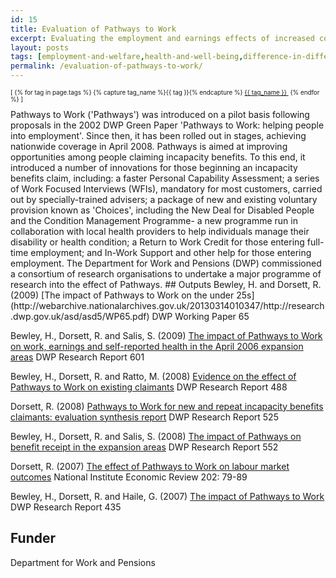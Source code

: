 ```yaml
---
id: 15
title: Evaluation of Pathways to Work
excerpt: Evaluating the employment and earnings effects of increased conditionality and support for claimants of incapacity benefits
layout: posts
tags: [employment-and-welfare,health-and-well-being,difference-in-differences,duration-analysis]
permalink: /evaluation-of-pathways-to-work/
---
```

<div>
  <p style="font-size:.7em;">
    [
    {% for tag in page.tags %}
      {% capture tag_name %}{{ tag }}{% endcapture %}
      <a href="/{{ tag_name }}"><nobr>{{ tag_name }}</nobr>&nbsp;</a>
    {% endfor %}
    ]
  </p>
</div>
Pathways to Work ('Pathways') was introduced on a pilot basis following proposals in the 2002 DWP Green Paper 'Pathways to Work: helping people into employment'.  Since then, it has been rolled out in stages, achieving nationwide coverage in April 2008.  Pathways is aimed at improving opportunities among people claiming incapacity benefits. To this end, it introduced a number of innovations for those beginning an incapacity benefits claim, including:  a faster Personal Capability Assessment; a series of Work Focused Interviews (WFIs), mandatory for most customers, carried out by specially-trained advisers; a package of new and existing voluntary provision known as 'Choices', including the New Deal for Disabled People and the Condition Management Programme- a new programme run in collaboration with local health providers to help individuals manage their disability or health condition; a Return to Work Credit for those entering full-time employment; and In-Work Support and other help for those entering employment.  The Department for Work and Pensions (DWP) commissioned a consortium of research organisations to undertake a major programme of research into the effect of Pathways.
## Outputs
Bewley, H. and Dorsett, R. (2009) [The impact of Pathways to Work on the under 25s](http://webarchive.nationalarchives.gov.uk/20130314010347/http://research.dwp.gov.uk/asd/asd5/WP65.pdf) DWP Working Paper 65

Bewley, H., Dorsett, R. and Salis, S. (2009) [The impact of Pathways to Work on work, earnings and self-reported health in the April 2006 expansion areas](http://webarchive.nationalarchives.gov.uk/20130314010347/http://research.dwp.gov.uk/asd/asd5/rports2009-2010/rrep601.pdf) DWP Research Report 601

Bewley, H., Dorsett, R. and Ratto, M. (2008) [Evidence on the effect of Pathways to Work on existing claimants](http://webarchive.nationalarchives.gov.uk/20130314010347/http://research.dwp.gov.uk/asd/asd5/rports2007-2008/rrep488.pdf) DWP Research Report 488

Dorsett, R. (2008) [Pathways to Work for new and repeat incapacity benefits claimants: evaluation synthesis report](http://webarchive.nationalarchives.gov.uk/20130314010347/http://research.dwp.gov.uk/asd/asd5/rports2007-2008/rrep525.pdf) DWP Research Report 525

Bewley, H., Dorsett, R. and Salis, S. (2008) [The impact of Pathways on benefit receipt in the expansion areas](http://webarchive.nationalarchives.gov.uk/20130314010347/http://research.dwp.gov.uk/asd/asd5/rports2007-2008/rrep552.pdf) DWP Research Report 552

Dorsett, R. (2007) [The effect of Pathways to Work on labour market outcomes](http://ner.sagepub.com/content/202/1/79.abstract) National Institute Economic Review 202: 79-89

Bewley, H., Dorsett, R. and Haile, G. (2007) [The impact of Pathways to Work](http://webarchive.nationalarchives.gov.uk/20130314010347/http://research.dwp.gov.uk/asd/asd5/rports2005-2006/rrep352.pdf) DWP Research Report 435

## Funder
Department for Work and Pensions

